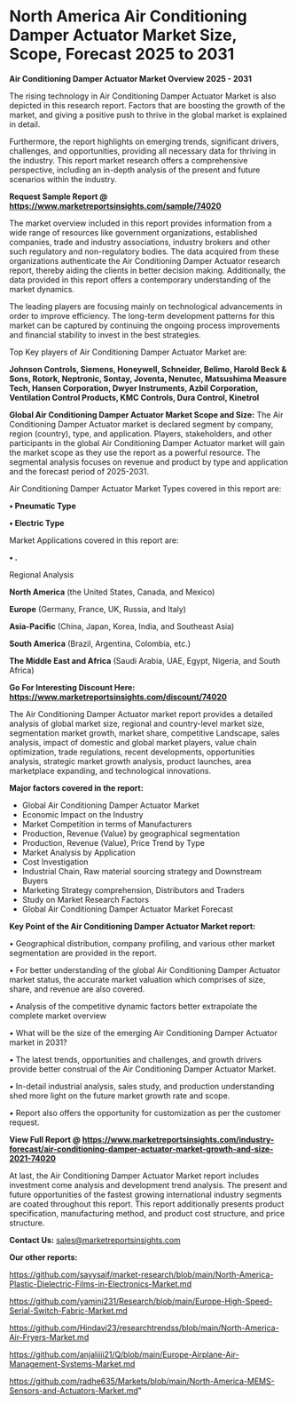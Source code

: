 # North America Air Conditioning Damper Actuator Market Size, Scope, Forecast 2025 to 2031

<Strong> Air Conditioning Damper Actuator Market Overview 2025 - 2031</strong>

The rising technology in Air Conditioning Damper Actuator Market is also depicted in this research report. Factors that are boosting the growth of the market, and giving a positive push to thrive in the global market is explained in detail.

Furthermore, the report highlights on emerging trends, significant drivers, challenges, and opportunities, providing all necessary data for thriving in the industry. This report market research offers a comprehensive perspective, including an in-depth analysis of the present and future scenarios within the industry.

<strong>Request Sample Report @ <a href=https://www.marketreportsinsights.com/sample/74020>https://www.marketreportsinsights.com/sample/74020</a></strong>

The market overview included in this report provides information from a wide range of resources like government organizations, established companies, trade and industry associations, industry brokers and other such regulatory and non-regulatory bodies. The data acquired from these organizations authenticate the Air Conditioning Damper Actuator research report, thereby aiding the clients in better decision making. Additionally, the data provided in this report offers a contemporary understanding of the market dynamics.

The leading players are focusing mainly on technological advancements in order to improve efficiency. The long-term development patterns for this market can be captured by continuing the ongoing process improvements and financial stability to invest in the best strategies.

Top Key players of Air Conditioning Damper Actuator Market are:

<strong>Johnson Controls, Siemens, Honeywell, Schneider, Belimo, Harold Beck & Sons, Rotork, Neptronic, Sontay, Joventa, Nenutec, Matsushima Measure Tech, Hansen Corporation, Dwyer Instruments, Azbil Corporation, Ventilation Control Products, KMC Controls, Dura Control, Kinetrol</strong>

<strong><b>Global Air Conditioning Damper Actuator Market Scope and Size:</b></strong>
The Air Conditioning Damper Actuator market is declared segment by company, region (country), type, and application. Players, stakeholders, and other participants in the global Air Conditioning Damper Actuator market will gain the market scope as they use the report as a powerful resource. The segmental analysis focuses on revenue and product by type and application and the forecast period of 2025-2031.

Air Conditioning Damper Actuator Market Types covered in this report are:

<strong>• Pneumatic Type

• Electric Type</strong>

Market Applications covered in this report are:

<strong>• .</strong> 

Regional Analysis

<strong>North America</strong> (the United States, Canada, and Mexico)

<strong>Europe</strong> (Germany, France, UK, Russia, and Italy)

<strong>Asia-Pacific</strong> (China, Japan, Korea, India, and Southeast Asia)

<strong>South America</strong> (Brazil, Argentina, Colombia, etc.)

<strong>The Middle East and Africa</strong> (Saudi Arabia, UAE, Egypt, Nigeria, and South Africa)

<strong>Go For Interesting Discount Here: <a href=https://www.marketreportsinsights.com/discount/74020>https://www.marketreportsinsights.com/discount/74020</a></strong>

The Air Conditioning Damper Actuator market report provides a detailed analysis of global market size, regional and country-level market size, segmentation market growth, market share, competitive Landscape, sales analysis, impact of domestic and global market players, value chain optimization, trade regulations, recent developments, opportunities analysis, strategic market growth analysis, product launches, area marketplace expanding, and technological innovations.

<strong><b>Major factors covered in the report:</b></strong>
<ul>
  <li>Global Air Conditioning Damper Actuator Market </li>
  <li>Economic Impact on the Industry</li>
  <li>Market Competition in terms of Manufacturers</li>
  <li>Production, Revenue (Value) by geographical segmentation</li>
  <li>Production, Revenue (Value), Price Trend by Type</li>
  <li>Market Analysis by Application</li>
  <li>Cost Investigation</li>
  <li>Industrial Chain, Raw material sourcing strategy and Downstream Buyers</li>
  <li>Marketing Strategy comprehension, Distributors and Traders</li>
  <li>Study on Market Research Factors</li>
  <li>Global Air Conditioning Damper Actuator Market Forecast</li>
</ul>

<strong><b>Key Point of the Air Conditioning Damper Actuator Market report:</b></strong>

• Geographical distribution, company profiling, and various other market segmentation are provided in the report.

• For better understanding of the global Air Conditioning Damper Actuator market status, the accurate market valuation which comprises of size, share, and revenue are also covered.

• Analysis of the competitive dynamic factors better extrapolate the complete market overview

• What will be the size of the emerging Air Conditioning Damper Actuator market in 2031?

• The latest trends, opportunities and challenges, and growth drivers provide better construal of the Air Conditioning Damper Actuator Market.

• In-detail industrial analysis, sales study, and production understanding shed more light on the future market growth rate and scope.

• Report also offers the opportunity for customization as per the customer request.

<strong><b>View Full Report @ <a href=https://www.marketreportsinsights.com/industry-forecast/air-conditioning-damper-actuator-market-growth-and-size-2021-74020>https://www.marketreportsinsights.com/industry-forecast/air-conditioning-damper-actuator-market-growth-and-size-2021-74020</a></b></strong>


At last, the Air Conditioning Damper Actuator Market report includes investment come analysis and development trend analysis. The present and future opportunities of the fastest growing international industry segments are coated throughout this report. This report additionally presents product specification, manufacturing method, and product cost structure, and price structure.

<strong>Contact Us:</strong>
sales@marketreportsinsights.com

<strong>Our other reports:</strong>

<a href=https://github.com/sayysaif/market-research/blob/main/North-America-Plastic-Dielectric-Films-in-Electronics-Market.md>https://github.com/sayysaif/market-research/blob/main/North-America-Plastic-Dielectric-Films-in-Electronics-Market.md</a>

<a href=https://github.com/yamini231/Research/blob/main/Europe-High-Speed-Serial-Switch-Fabric-Market.md>https://github.com/yamini231/Research/blob/main/Europe-High-Speed-Serial-Switch-Fabric-Market.md</a>

<a href=https://github.com/Hindavi23/researchtrendss/blob/main/North-America-Air-Fryers-Market.md>https://github.com/Hindavi23/researchtrendss/blob/main/North-America-Air-Fryers-Market.md</a>

<a href=https://github.com/anjaliiii21/Q/blob/main/Europe-Airplane-Air-Management-Systems-Market.md>https://github.com/anjaliiii21/Q/blob/main/Europe-Airplane-Air-Management-Systems-Market.md</a>

<a href=https://github.com/radhe635/Markets/blob/main/North-America-MEMS-Sensors-and-Actuators-Market.md>https://github.com/radhe635/Markets/blob/main/North-America-MEMS-Sensors-and-Actuators-Market.md</a>"
